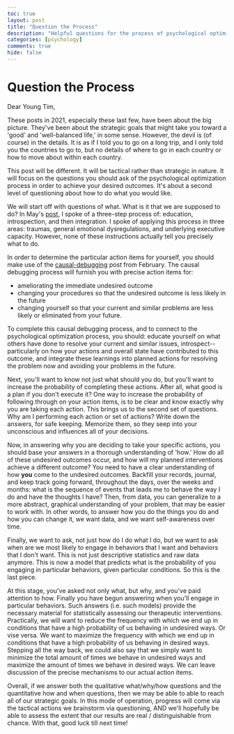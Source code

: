 ```yaml
---
toc: true
layout: post
title: "Question the Process"
description: "Helpful questions for the process of psychological optimization."
categories: [psychology]
comments: true
hide: false
---
```


# Question the Process

Dear Young Tim,

These posts in 2021, especially these last few,
have been about the big picture.
They've been about the strategic goals that might take you toward a
'good' and 'well-balanced life,' in some sense.
However, the devil is (of course) in the details.
It is as if I told you to go on a long trip, and
I only told you the countries to go to,
but no details of where to go in each country
or how to move about within each country.

This post will be different.
It will be tactical rather than strategic in nature.
It will focus on the questions you should ask of
the psychological optimization process
in order to achieve your desired outcomes.
It's about a second level of questioning
about how to do what you would like.

We will start off with questions of what.
What is it that we are supposed to do?
In May's [post](https://timothyb0912.github.io/blog/psychology/2021/05/30/Psychological-optimization.html), I spoke of a three-step process of:
education, introspection, and then integration.
I spoke of applying this process in three areas:
traumas, general emotional dysregulations, and underlying executive capacity.
However, none of these instructions actually tell you precisely what to do.

In order to determine the particular action items for yourself,
you should make use of the [causal-debugging](https://timothyb0912.github.io/blog/reading/2021/02/28/Causally-Engineering-Life.html) post from February.
The causal debugging process will furnish you with precise action items for:
- ameliorating the immediate undesired outcome
- changing your procedures so that the undesired outcome is
  less likely in the future
- changing yourself so that your current and similar problems are less likely
  or eliminated from your future.

To complete this causal debugging process,
and to connect to the psychological optimization process, you should:
educate yourself on what others have done
to resolve your current and similar issues,
introspect--particularly on
how your actions and overall state have contributed to this outcome, and
integrate these learnings into planned actions for
resolving the problem now and avoiding your problems in the future.

Next, you'll want to know not just what should you do,
but you'll want to increase the probability of completing these actions.
After all, what good is a plan if you don't execute it?
One way to increase the probability of following through on your action items,
is to be clear and know exactly why you are taking each action.
This brings us to the second set of questions.
Why am I performing each action or set of actions?
Write down the answers, for safe keeping.
Memorize them,
so they seep into your unconscious and influences all of your decisions.

Now, in answering why you are deciding to take your specific actions,
you should base your answers in a thorough understanding of 'how.'
How do all of these undesired outcomes occur, and
how will my planned interventions achieve a different outcome?
You need to have a clear understanding of how
**you** come to the undesired outcomes.
Backfill your records, journal, and keep track going forward,
throughout the days, over the weeks and months:
what is the sequence of events that leads me to behave the way I do
and have the thoughts I have?
Then, from data, you can generalize to a more abstract,
graphical understanding of your problem, that may be easier to work with.
In other words,
to answer how you do the things you do and how you can change it,
we want data,
and we want self-awareness over time.

Finally, we want to ask, not just how do I do what I do,
but we want to ask when are we most likely to engage in
behaviors that I want and behaviors that I don't want.
This is not just descriptive statistics and raw data anymore.
This is now a model that predicts what is the probability of you engaging in
particular behaviors, given particular conditions.
So this is the last piece.

At this stage, you've asked not only what, but why,
and you've paid attention to how.
Finally you have begun answering when you'll engage in particular behaviors.
Such answers (i.e. such models) provide the necessary material for
statistically assessing our therapeutic interventions.
Practically, we will want to reduce the frequency with which we end up
in conditions that have a high probability of us behaving in undesired ways.
Or vise versa.
We want to maximize the frequency with which we end up in conditions that
have a high probability of us behaving in desired ways.
Stepping all the way back,
we could also say that we simply want to minimize the total amount of times
we behave in undesired ways and maximize the amount of times we behave in
desired ways.
We can leave discussion of the precise mechanisms to our actual action items.

Overall, if we answer both the qualitative what/why/how questions
and the quantitative how and when questions,
then we may be able to able to reach all of our strategic goals.
In this mode of operation,
progress will come via the tactical actions we brainstorm via questioning,
AND we'll hopefully be able to assess the extent that our results are
real / distinguishable from chance.
With that, good luck till next time!
